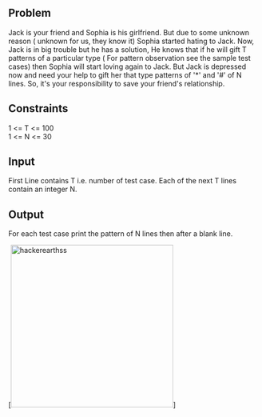 ## Problem

Jack is your friend and Sophia is his girlfriend. But due to some unknown reason ( unknown for us, they know it) Sophia started hating to Jack. Now, Jack is in big trouble but he has a solution, He knows that if he will gift T patterns of a particular type ( For pattern observation see the sample test cases) then Sophia will start loving again to Jack. But Jack is depressed now and need your help to gift her that type patterns of '\*' and '#' of N lines. So, it's your responsibility to save your friend's relationship.

## Constraints

1 <= T <= 100<br>
1 <= N <= 30<br>

## Input

First Line contains T i.e. number of test case.
Each of the next T lines contain an integer N.

## Output

For each test case print the pattern of N lines then after a blank line.

[<img width="325" alt="hackerearthss" src="https://user-images.githubusercontent.com/41548582/118834657-fe623980-b8df-11eb-93df-a62765136ccf.PNG"/>]
